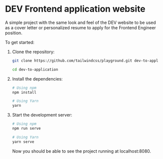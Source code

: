 # DEV Frontend application website

A simple project with the same look and feel of the DEV website to be used as a cover letter or personalized resume to apply for the Frontend Engineer position.

To get started:

1. Clone the repository:

   ```bash
   git clone https://github.com/tailwindcss/playground.git dev-to-application

   cd dev-to-application
   ```

2. Install the dependencies:

   ```bash
   # Using npm
   npm install

   # Using Yarn
   yarn
   ```

3. Start the development server:

   ```bash
   # Using npm
   npm run serve

   # Using Yarn
   yarn serve
   ```

   Now you should be able to see the project running at localhost:8080.